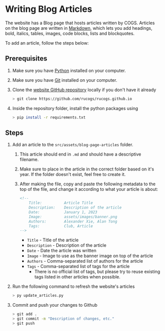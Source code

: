 # Writing Blog Articles

The website has a Blog page that hosts articles written by COGS. Articles on the blog page are written in [Markdown](https://www.markdownguide.org/basic-syntax/), which lets you add headings, bold, italics, tables, images, code blocks, lists and blockquotes.

To add an article, follow the steps below:

## Prerequisites

1. Make sure you have [Python](https://www.python.org/downloads/) installed on your computer.
2. Make sure you have [Git](https://git-scm.com/book/en/v2/Getting-Started-Installing-Git) installed on your computer.
3. Clone the [website GitHub repository](https://github.com/rucogs/rucogs.github.io) locally if you don't have it already

    ```bash
    > git clone https://github.com/rucogs/rucogs.github.io
    ```

4. Inside the repository folder, install the python packages using

    ```bash
    > pip install -r requirements.txt
    ```

## Steps

1. Add an article to the `src/assets/blog-page-articles` folder.

    1. This article should end in `.md` and should have a descriptive filename.
    2. Make sure to place in the article in the correct folder based on it's year. If the folder doesn't exist, feel free to create it.
    3. After making the file, copy and paste the following metadata to the top of the file, and change it according to what your article is about:

        ```Markdown
        <!--
            Title: 			Article Title
            Description:	Description of the article
            Date:		    January 1, 2023
            Image:			assets/images/banner.png
            Authors: 		Alexander Xie, Alan Tong
            Tags:			Club, Article
        -->
        ```

        - `Title` - Title of the article
        - `Description` - Description of the article
        - `Date` - Date the article was written
        - `Image` - Image to use as the banner image on top of the article
        - `Authors` - Comma-separated list of authors for the article
        - `Tags` - Comma-separated list of tags for the article
            - There is no official list of tags, but please try to reuse existing tags listed in other articles when possible.

2. Run the following command to refresh the website's articles

    ```bash
    > py update_articles.py
    ```

3. Commit and push your changes to Github

    ```bash
    > git add .
    > git commit -m "Description of changes, etc."
    > git push
    ```
